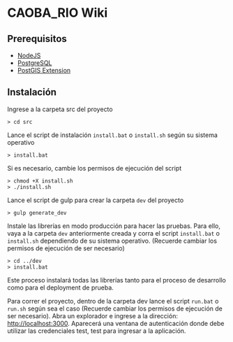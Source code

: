 # CAOBA_RIO Wiki
## Prerequisitos ##
* [NodeJS](https://nodejs.org)
* [PostgreSQL](https://www.postgresql.org/)
* [PostGIS Extension](http://postgis.net/)

## Instalación ##
Ingrese a la carpeta src del proyecto
```
> cd src
```
Lance el script de instalación `install.bat` o `install.sh` según su sistema operativo
```
> install.bat
```
Si es necesario, cambie los permisos de ejecución del script
```
> chmod +X install.sh
> ./install.sh
```
Lance el script de gulp para crear la carpeta `dev` del proyecto
```
> gulp generate_dev
```
Instale las librerías en modo producción para hacer las pruebas. Para ello, vaya a la carpeta `dev` anteriormente creada y corra el script `install.bat` o `install.sh` dependiendo de su sistema operativo. (Recuerde cambiar los permisos de ejecución de ser necesario)
```
> cd ../dev
> install.bat
```

Este proceso instalará todas las librerías tanto para el proceso de desarrollo como para el deployment de prueba.

Para correr el proyecto, dentro de la carpeta dev lance el script `run.bat` o `run.sh` según sea el caso (Recuerde cambiar los permisos de ejecución de ser necesario). Abra un explorador e ingrese a la dirección: [http://localhost:3000](http://localhost:3000). Aparecerá una ventana de autenticación donde debe utilizar las credenciales test, test para ingresar a la aplicación.


